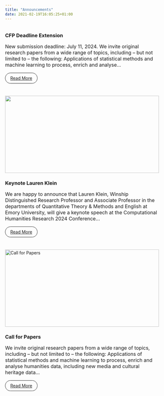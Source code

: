 ```yaml
---
title: "Announcements"
date: 2021-02-19T16:05:25+01:00
---
```


<style>
    div.announcements {
        display: grid;
        grid-template-columns: repeat(auto-fill, minmax(min(400px, 100%), 1fr));
        grid-column-gap: 24px;
        grid-row-gap: 24px;
    }
    .announce {
        /*border: 1px solid;*/
        display: flex;
        flex-direction: column;
    }

    .announce .content {
        padding: 0 0rem 1rem 0rem;
        display: flex;
        flex-direction: column;
        flex-grow: 1;
    }

    .announce .content h3 {
        margin-bottom: 0px;
    }
    .announce img {
        width: 100%;
        aspect-ratio: 2/1;
        object-fit: cover;
        object-position: 100% 0;
    }

    p {
        font-size: 1rem;
    }

    .link-button {
        display: inline-block;
        padding: 0.5rem 1rem;
        border: 1px solid;
        border-radius: 24px;
        margin-top: auto;
        align-self: flex-start;
    }
</style>

<div class="announcements">
    <div class="announce">
        <div class="content">
            <h3>CFP Deadline Extension</h3>
            <p>
New submission deadline: July 11, 2024. We invite original research papers from a wide range of topics, 
including – but not limited to – the following: Applications of statistical methods and machine learning to process, 
enrich and analyse...
            </p>
            <a class="link-button" href="/cfp">Read More</a>
        </div>
    </div>
    <div class="announce">
        <img src="/images/announce/lauren-klein.jpg" >
        <div class="content">
            <h3>Keynote Lauren Klein</h3>
            <p>
    We are happy to announce that Lauren Klein, Winship Distinguished Research Professor and Associate Professor in the 
departments of Quantitative Theory & Methods and English at Emory University, will give a keynote speech at the 
Computational Humanities Research 2024 Conference...
            </p>
            <a class="link-button" href="/announcements/lauren-klein">Read More</a>
        </div>
    </div>
    <div class="announce">
        <img src="/images/announce/CHR2024-CFP-website.jpg" alt="Call for Papers">
        <div class="content">
            <h3>Call for Papers</h3>
            <p>
We invite original research papers from a wide range of topics, including – but
not limited to – the following: Applications of statistical methods and machine learning to process, enrich and analyse 
humanities data, including new media and cultural heritage data...
            </p>
            <a class="link-button" href="/cfp">Read More</a>
        </div>
    </div>
<!--

-->
</div>
